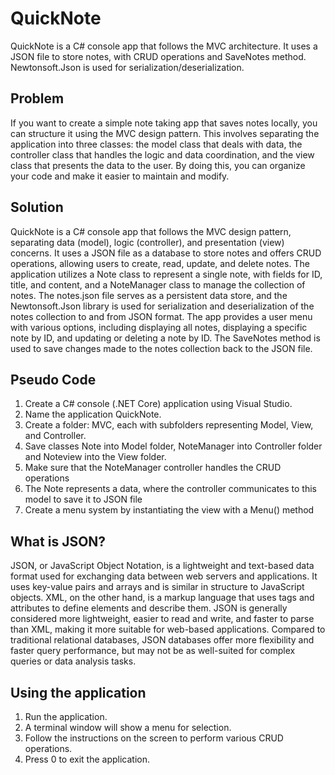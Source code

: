 # QuickNote
QuickNote is a C# console app that follows the MVC architecture. It uses a JSON file to store notes, with CRUD operations and SaveNotes method. Newtonsoft.Json is used for serialization/deserialization.

## Problem
If you want to create a simple note taking app that saves notes locally, you can structure it using the MVC design pattern. This involves separating the application into three classes: the model class that deals with data, the controller class that handles the logic and data coordination, and the view class that presents the data to the user. By doing this, you can organize your code and make it easier to maintain and modify.

## Solution
QuickNote is a C# console app that follows the MVC design pattern, separating data (model), logic (controller), and presentation (view) concerns. It uses a JSON file as a database to store notes and offers CRUD operations, allowing users to create, read, update, and delete notes. The application utilizes a Note class to represent a single note, with fields for ID, title, and content, and a NoteManager class to manage the collection of notes. The notes.json file serves as a persistent data store, and the Newtonsoft.Json library is used for serialization and deserialization of the notes collection to and from JSON format. The app provides a user menu with various options, including displaying all notes, displaying a specific note by ID, and updating or deleting a note by ID. The SaveNotes method is used to save changes made to the notes collection back to the JSON file.

## Pseudo Code
1. Create a C# console (.NET Core) application using Visual Studio.
2. Name the application QuickNote.
3. Create a folder: MVC, each with subfolders representing Model, View, and Controller.
4. Save classes Note into Model folder, NoteManager into Controller folder and Noteview into the View folder.
5. Make sure that the NoteManager controller handles the CRUD operations
6. The Note represents a data, where the controller communicates to this model to save it to JSON file
7. Create a menu system by instantiating the view with a Menu() method

## What is JSON?
JSON, or JavaScript Object Notation, is a lightweight and text-based data format used for exchanging data between web servers and applications. It uses key-value pairs and arrays and is similar in structure to JavaScript objects. XML, on the other hand, is a markup language that uses tags and attributes to define elements and describe them. JSON is generally considered more lightweight, easier to read and write, and faster to parse than XML, making it more suitable for web-based applications. Compared to traditional relational databases, JSON databases offer more flexibility and faster query performance, but may not be as well-suited for complex queries or data analysis tasks.

## Using the application
1. Run the application.
2. A terminal window will show a menu for selection.
3. Follow the instructions on the screen to perform various CRUD operations.
4. Press 0 to exit the application.
